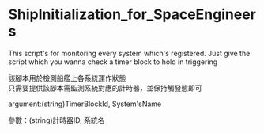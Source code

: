 # ShipInitialization_for_SpaceEngineers
This script's for monitoring every system which's registered.
Just give the script which you wanna check a timer block to hold in triggering
  
該腳本用於檢測船艦上各系統運作狀態  
只需要提供該腳本需監測系統對應的計時器，並保持觸發態即可  
  
argument:(string)TimerBlockId, System'sName
  
參數：(string)計時器ID, 系統名
